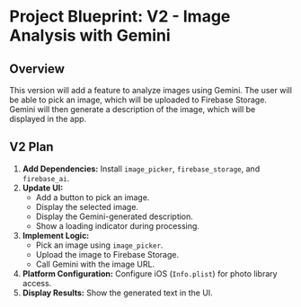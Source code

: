 
# Project Blueprint: V2 - Image Analysis with Gemini

## Overview
This version will add a feature to analyze images using Gemini. The user will be able to pick an image, which will be uploaded to Firebase Storage. Gemini will then generate a description of the image, which will be displayed in the app.

## V2 Plan
1.  **Add Dependencies:** Install `image_picker`, `firebase_storage`, and `firebase_ai`.
2.  **Update UI:** 
    *   Add a button to pick an image.
    *   Display the selected image.
    *   Display the Gemini-generated description.
    *   Show a loading indicator during processing.
3.  **Implement Logic:** 
    *   Pick an image using `image_picker`.
    *   Upload the image to Firebase Storage.
    *   Call Gemini with the image URL.
4.  **Platform Configuration:** Configure iOS (`Info.plist`) for photo library access.
5.  **Display Results:** Show the generated text in the UI.
